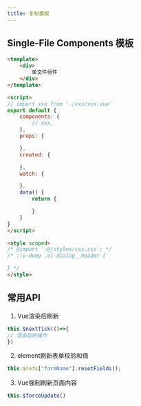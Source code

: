 ```yaml
---
title: 复制模板
---
```


## Single-File Components 模板

```html
<template>
    <div>
        单文件组件
    </div>
</template>

<script>
// import xxx from './xxx/xxx.vue'
export default {
    components: {
        // xxx,
    },
    props: {

    },
    created: {

    },
    watch: {

    },
    data() {
        return {

        }
    }
}
</script>

<style scoped>
/* @import '~@/styles/css.css'; */
/* ::v-deep .el-dialog__header {

} */
</style>
```

## 常用API
1. Vue渲染后刷新
```js
this.$nextTick(()=>{
// 渲染后的操作
})
```
2. element刷新表单校验和值
```js
this.$refs["formName"].resetFields();
```
3. Vue强制刷新页面内容
```js
this.$forceUpdate()
```